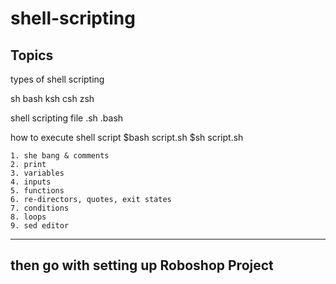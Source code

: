 # shell-scripting

## Topics

types of shell scripting

sh bash ksh csh zsh


shell scripting file
.sh
.bash


how to execute shell script
$bash script.sh
$sh script.sh


````
1. she bang & comments
2. print
3. variables
4. inputs
5. functions
6. re-directors, quotes, exit states
7. conditions
8. loops
9. sed editor

````

-----
then go with setting up Roboshop Project
------

